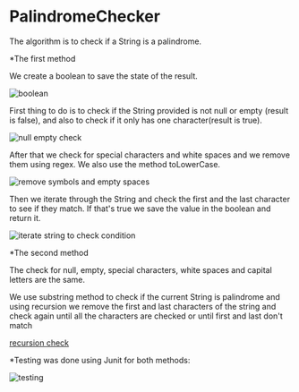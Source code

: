 # PalindromeChecker
The algorithm is to check if a String is a palindrome.

*The first method

We create a boolean to save the state of the result.

![boolean](https://user-images.githubusercontent.com/58257066/203944183-75021309-47ef-4994-9100-b7cd2479b0b4.JPG)

First thing to do is to check if the String provided is not null or empty (result is false), and also to check if it only has one character(result is true).

![null empty check](https://user-images.githubusercontent.com/58257066/203944219-27cb5ca0-643b-4923-a493-cd32b5691b1d.JPG)

After that we check for special characters and white spaces and we remove them using regex. We also use the method toLowerCase.

![remove symbols and empty spaces](https://user-images.githubusercontent.com/58257066/203944247-faf33e04-9b0c-4abe-bd61-91e889ac3522.JPG)


Then we iterate through the String and check the first and the last character to see if they match.
If that's true we save the value in the boolean and return it.

![iterate string to check condition](https://user-images.githubusercontent.com/58257066/203944297-67a9ff81-c7b0-4f32-ad5e-3e4caf676acc.JPG)

*The second method

The check for null, empty, special characters, white spaces and capital letters are the same.

We use substring method to check if the current String is palindrome and using recursion we remove the first and last characters of the string and check again until all the characters are checked or until first and last don't match

[recursion check](https://user-images.githubusercontent.com/58257066/203945440-20db818f-5a09-4700-b320-dd015feafdcf.JPG)

*Testing was done using Junit for both methods:

![testing](https://user-images.githubusercontent.com/58257066/203946135-df5044be-59c8-4ae9-b44f-5c6d43b1d75b.JPG)

